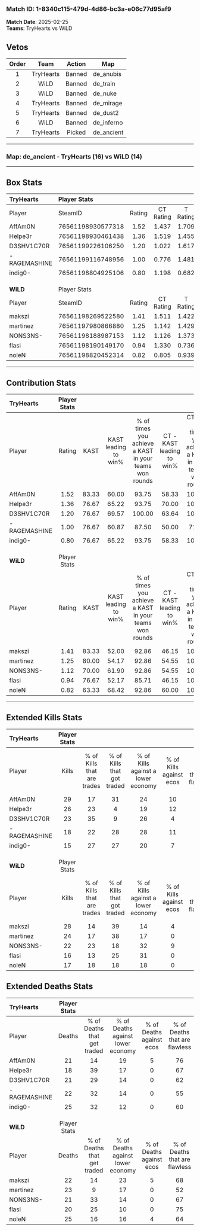 ### Match ID: 1-8340c115-479d-4d86-bc3a-e06c77d95af9  
**Match Date**: 2025-02-25  
**Teams**: TryHearts vs WiLD  

## Vetos  

| Order | Team | Action | Map |
| :---: | :--: | :----: | --- |
| 1 | TryHearts | Banned | de_anubis |
| 2 | WiLD | Banned | de_train |
| 3 | WiLD | Banned | de_nuke |
| 4 | TryHearts | Banned | de_mirage |
| 5 | TryHearts | Banned | de_dust2 |
| 6 | WiLD | Banned | de_inferno |
| 7 | TryHearts | Picked | de_ancient |

---  

### **Map**: de_ancient - TryHearts (16) vs WiLD (14)  
---  

## Box Stats  

| **TryHearts** | Player Stats      |        |           |          |       |       |       |         |        |      |     |
| :- | :- | :-: | :-: | :-: | :-: | :-: | :-: | :-: | :-: | :-: | :-: |
| Player        | SteamID           | Rating | CT Rating | T Rating | KAST  |  ADR  | Kills | Assists | Deaths | K/D  | HS% |
| AffAm0N       | 76561198930577318 |  1.52  |   1.437   |  1.709   | 83.33 | 108.7 |  29   |   12    |   21   | 1.38 | 55  |
| Helpe3r       | 76561198930461438 |  1.36  |   1.519   |  1.455   | 76.67 | 89.7  |  26   |    7    |   18   | 1.44 | 69  |
| D3SHV1C70R    | 76561199226106250 |  1.20  |   1.022   |  1.617   | 76.67 | 83.3  |  23   |    8    |   21   | 1.10 | 34  |
| -RAGEMASHINE  | 76561199116748956 |  1.00  |   0.776   |  1.481   | 76.67 | 73.5  |  18   |    6    |   22   | 0.82 | 50  |
| indig0-       | 76561198804925106 |  0.80  |   1.198   |  0.682   | 76.67 | 51.3  |  15   |    7    |   25   | 0.60 | 40  |
|               |                   |        |           |          |       |       |       |         |        |      |     |
|               |                   |        |           |          |       |       |       |         |        |      |     |
|               |                   |        |           |          |       |       |       |         |        |      |     |
| **WiLD**      | Player Stats      |        |           |          |       |       |       |         |        |      |     |
| Player        | SteamID           | Rating | CT Rating | T Rating | KAST  |  ADR  | Kills | Assists | Deaths | K/D  | HS% |
| makszi        | 76561198269522580 |  1.41  |   1.511   |  1.422   | 83.33 | 95.9  |  28   |    5    |   22   | 1.27 | 46  |
| martinez      | 76561197980866880 |  1.25  |   1.142   |  1.429   | 80.00 | 90.1  |  24   |    9    |   23   | 1.04 | 45  |
| NONS3NS-      | 76561198188987153 |  1.12  |   1.126   |  1.373   | 70.00 | 83.5  |  22   |    7    |   21   | 1.05 | 50  |
| flasi         | 76561198190149170 |  0.94  |   1.330   |  0.736   | 76.67 | 58.6  |  16   |    9    |   20   | 0.80 | 37  |
| noleN         | 76561198820452314 |  0.82  |   0.805   |  0.939   | 63.33 | 65.7  |  17   |   11    |   25   | 0.68 | 41  |
---  

## Contribution Stats  

| **TryHearts** | Player Stats |       |                      |                                                        |                           |                                                             |                          |                                                            |
| :- | :-: | :-: | :-: | :-: | :-: | :-: | :-: | :-: |
| Player        |    Rating    | KAST  | KAST leading to win% | % of times you achieve a KAST in your teams won rounds | CT - KAST leading to win% | CT - % of times you achieve a KAST in your teams won rounds | T - KAST leading to win% | T - % of times you achieve a KAST in your teams won rounds |
| AffAm0N       |     1.52     | 83.33 |        60.00         |                         93.75                          |           58.33           |                           100.00                            |          61.54           |                           88.89                            |
| Helpe3r       |     1.36     | 76.67 |        65.22         |                         93.75                          |           70.00           |                           100.00                            |          61.54           |                           88.89                            |
| D3SHV1C70R    |     1.20     | 76.67 |        69.57         |                         100.00                         |           63.64           |                           100.00                            |          75.00           |                           100.00                           |
| -RAGEMASHINE  |     1.00     | 76.67 |        60.87         |                         87.50                          |           50.00           |                            71.43                            |          69.23           |                           100.00                           |
| indig0-       |     0.80     | 76.67 |        65.22         |                         93.75                          |           58.33           |                           100.00                            |          72.73           |                           88.89                            |
|               |              |       |                      |                                                        |                           |                                                             |                          |                                                            |
|               |              |       |                      |                                                        |                           |                                                             |                          |                                                            |
|               |              |       |                      |                                                        |                           |                                                             |                          |                                                            |
| **WiLD**      | Player Stats |       |                      |                                                        |                           |                                                             |                          |                                                            |
| Player        |    Rating    | KAST  | KAST leading to win% | % of times you achieve a KAST in your teams won rounds | CT - KAST leading to win% | CT - % of times you achieve a KAST in your teams won rounds | T - KAST leading to win% | T - % of times you achieve a KAST in your teams won rounds |
| makszi        |     1.41     | 83.33 |        52.00         |                         92.86                          |           46.15           |                           100.00                            |          58.33           |                           87.50                            |
| martinez      |     1.25     | 80.00 |        54.17         |                         92.86                          |           54.55           |                           100.00                            |          53.85           |                           87.50                            |
| NONS3NS-      |     1.12     | 70.00 |        61.90         |                         92.86                          |           54.55           |                           100.00                            |          70.00           |                           87.50                            |
| flasi         |     0.94     | 76.67 |        52.17         |                         85.71                          |           46.15           |                           100.00                            |          60.00           |                           75.00                            |
| noleN         |     0.82     | 63.33 |        68.42         |                         92.86                          |           60.00           |                           100.00                            |          77.78           |                           87.50                            |
---  

## Extended Kills Stats  

| **TryHearts** | Player Stats |                            |                            |                                    |                         |                              |                                 |                                       |                    |           |
| :- | :-: | :-: | :-: | :-: | :-: | :-: | :-: | :-: | :-: | :-: |
| Player        |    Kills     | % of Kills that are trades | % of Kills that got traded | % of Kills against a lower economy | % of Kills against ecos | % of Kills that are flawless | % of Kills that are close duels | % of Kills that are assisted by flash | Pistol Round Kills | AWP Kills |
| AffAm0N       |      29      |             17             |             31             |                 24                 |           10            |              72              |                3                |                   0                   |         2          |     2     |
| Helpe3r       |      26      |             23             |             4              |                 19                 |           12            |              62              |                0                |                   4                   |         1          |     5     |
| D3SHV1C70R    |      23      |             35             |             9              |                 26                 |            4            |              70              |                9                |                   4                   |         0          |     1     |
| -RAGEMASHINE  |      18      |             22             |             28             |                 28                 |           11            |              50              |                6                |                   6                   |         0          |     1     |
| indig0-       |      15      |             27             |             27             |                 20                 |            7            |              60              |                7                |                   0                   |         3          |     0     |
|               |              |                            |                            |                                    |                         |                              |                                 |                                       |                    |           |
|               |              |                            |                            |                                    |                         |                              |                                 |                                       |                    |           |
|               |              |                            |                            |                                    |                         |                              |                                 |                                       |                    |           |
| **WiLD**      | Player Stats |                            |                            |                                    |                         |                              |                                 |                                       |                    |           |
| Player        |    Kills     | % of Kills that are trades | % of Kills that got traded | % of Kills against a lower economy | % of Kills against ecos | % of Kills that are flawless | % of Kills that are close duels | % of Kills that are assisted by flash | Pistol Round Kills | AWP Kills |
| makszi        |      28      |             14             |             39             |                 14                 |            4            |              64              |               11                |                   4                   |         0          |     0     |
| martinez      |      24      |             17             |             38             |                 17                 |            0            |              46              |                8                |                   4                   |         0          |     2     |
| NONS3NS-      |      22      |             23             |             18             |                 32                 |            9            |              77              |                5                |                   5                   |         1          |     1     |
| flasi         |      16      |             13             |             25             |                 31                 |            0            |              81              |                0                |                   0                   |         10         |     0     |
| noleN         |      17      |             18             |             18             |                 18                 |            0            |              53              |               12                |                   0                   |         0          |     0     |
## Extended Deaths Stats  

| **TryHearts** | Player Stats |                             |                                   |                          |                               |                            |                           |               |
| :- | :-: | :-: | :-: | :-: | :-: | :-: | :-: | :-: |
| Player        |    Deaths    | % of Deaths that get traded | % of Deaths against lower economy | % of Deaths against ecos | % of Deaths that are flawless | % of Deaths that are close | % of Deaths while blinded | Deaths to AWP |
| AffAm0N       |      21      |             14              |                19                 |            5             |              76               |             5              |             5             |       5       |
| Helpe3r       |      18      |             39              |                17                 |            0             |              67               |             0              |             0             |       3       |
| D3SHV1C70R    |      21      |             29              |                14                 |            0             |              62               |             5              |             0             |       0       |
| -RAGEMASHINE  |      22      |             32              |                14                 |            0             |              55               |             14             |             0             |       0       |
| indig0-       |      25      |             32              |                12                 |            0             |              60               |             12             |             8             |       3       |
|               |              |                             |                                   |                          |                               |                            |                           |               |
|               |              |                             |                                   |                          |                               |                            |                           |               |
|               |              |                             |                                   |                          |                               |                            |                           |               |
| **WiLD**      | Player Stats |                             |                                   |                          |                               |                            |                           |               |
| Player        |    Deaths    | % of Deaths that get traded | % of Deaths against lower economy | % of Deaths against ecos | % of Deaths that are flawless | % of Deaths that are close | % of Deaths while blinded | Deaths to AWP |
| makszi        |      22      |             14              |                23                 |            5             |              68               |             0              |             0             |       1       |
| martinez      |      23      |              9              |                17                 |            0             |              52               |             13             |             0             |       0       |
| NONS3NS-      |      21      |             33              |                14                 |            0             |              67               |             5              |             5             |       1       |
| flasi         |      20      |             25              |                10                 |            0             |              75               |             0              |             0             |       2       |
| noleN         |      25      |             16              |                16                 |            4             |              64               |             4              |             8             |       2       |
